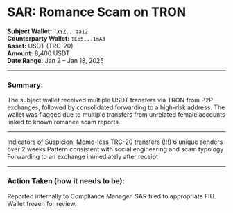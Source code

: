 # SAR: Romance Scam on TRON

**Subject Wallet:** `TXYZ...aa12`  
**Counterparty Wallet:** `TEe5...1mA3`  
**Asset:** USDT (TRC-20)  
**Amount:** 8,400 USDT  
**Date Range:** Jan 2 – Jan 18, 2025

---

###  Summary:

The subject wallet received multiple USDT transfers via TRON from P2P exchanges, followed by consolidated forwarding to a high-risk address. The wallet was flagged due to multiple transfers from unrelated female accounts linked to known romance scam reports.

---

Indicators of Suspicion:
Memo-less TRC-20 transfers (!!!)
6 unique senders over 2 weeks
Pattern consistent with social engineering and scam typology
Forwarding to an exchange immediately after receipt

---

### Action Taken (how it needs to be):

Reported internally to Compliance Manager. SAR filed to appropriate FIU. Wallet frozen for review.
